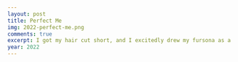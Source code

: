 ```yaml
---
layout: post
title: Perfect Me
img: 2022-perfect-me.png
comments: true
excerpt: I got my hair cut short, and I excitedly drew my fursona as a wolf. If I could, I would look like this forever.
year: 2022
---
```

